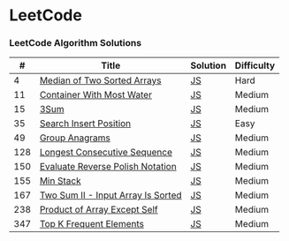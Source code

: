 # LeetCode

### LeetCode Algorithm Solutions

| #    | Title                                             | Solution                    | Difficulty |
| ---- | ------------------------------------------------- | --------------------------- | ---------- |
| 4 | [Median of Two Sorted Arrays](https://leetcode.com/problems/median-of-two-sorted-arrays/description/) | [JS](https://github.com/tunhnakca/leetcode/blob/main/algorithms/javascript/medianOfTwoSortedArrays.js) | Hard 
| 11 | [Container With Most Water](https://leetcode.com/problems/container-with-most-water/description/) | [JS](https://github.com/tunhnakca/leetcode/blob/main/algorithms/javascript/containerWithMostWater.js) | Medium 
| 15 | [3Sum](https://leetcode.com/problems/3sum/description/) | [JS](https://github.com/tunhnakca/leetcode/blob/main/algorithms/javascript/3Sum.js) | Medium 
| 35 | [Search Insert Position](https://leetcode.com/problems/search-insert-position/description/) | [JS](https://github.com/tunhnakca/leetcode/blob/main/algorithms/javascript/searchInsertPosition.js) | Easy 
| 49 | [Group Anagrams](https://leetcode.com/problems/group-anagrams/description/) | [JS](https://github.com/tunhnakca/leetcode/blob/main/algorithms/javascript/groupAnagrams.js) | Medium  
| 128 | [Longest Consecutive Sequence](https://leetcode.com/problems/longest-consecutive-sequence/description/) | [JS](https://github.com/tunhnakca/leetcode/blob/main/algorithms/javascript/longestConsecutiveSequence.js) | Medium 
| 150 | [Evaluate Reverse Polish Notation](https://leetcode.com/problems/evaluate-reverse-polish-notation/description/) | [JS](https://github.com/tunhnakca/leetcode/blob/main/algorithms/javascript/evaluateReversePolishNotation.js) | Medium 
| 155 | [Min Stack](https://leetcode.com/problems/min-stack/description/) | [JS](https://github.com/tunhnakca/leetcode/blob/main/algorithms/javascript/minStack.js) | Medium  
| 167 | [Two Sum II - Input Array Is Sorted](https://leetcode.com/problems/two-sum-ii-input-array-is-sorted/description/) | [JS](https://github.com/tunhnakca/leetcode/blob/main/algorithms/javascript/twoSum2InputArrayIsSorted.js) | Medium 
| 238 | [Product of Array Except Self](https://leetcode.com/problems/product-of-array-except-self/description/) | [JS](https://github.com/tunhnakca/leetcode/blob/main/algorithms/javascript/productOfArrayExceptSelf.js) | Medium  
| 347 | [Top K Frequent Elements](https://leetcode.com/problems/top-k-frequent-elements/description/) | [JS](https://github.com/tunhnakca/leetcode/blob/main/algorithms/javascript/topKFrequentElements.js) | Medium  

